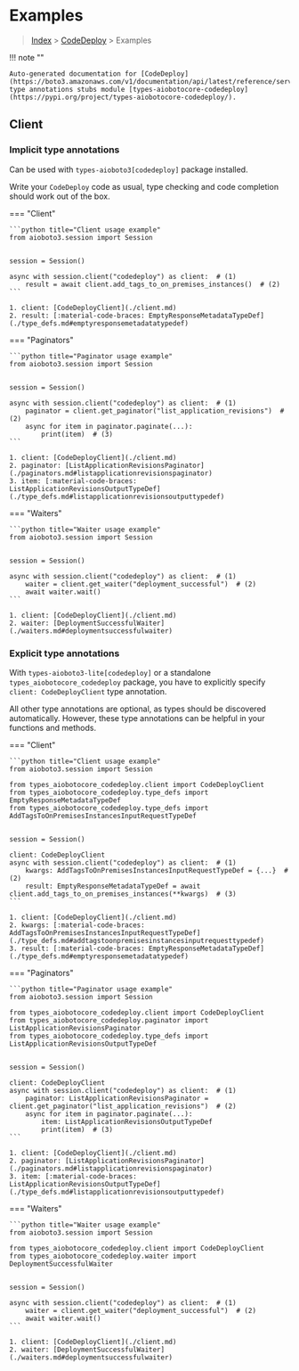 # Examples

> [Index](../README.md) > [CodeDeploy](./README.md) > Examples

!!! note ""

    Auto-generated documentation for [CodeDeploy](https://boto3.amazonaws.com/v1/documentation/api/latest/reference/services/codedeploy.html#CodeDeploy)
    type annotations stubs module [types-aiobotocore-codedeploy](https://pypi.org/project/types-aiobotocore-codedeploy/).

## Client

### Implicit type annotations

Can be used with `types-aioboto3[codedeploy]` package installed.

Write your `CodeDeploy` code as usual,
type checking and code completion should work out of the box.



=== "Client"

    ```python title="Client usage example"
    from aioboto3.session import Session


    session = Session()

    async with session.client("codedeploy") as client:  # (1)
        result = await client.add_tags_to_on_premises_instances()  # (2)
    ```

    1. client: [CodeDeployClient](./client.md)
    2. result: [:material-code-braces: EmptyResponseMetadataTypeDef](./type_defs.md#emptyresponsemetadatatypedef) 



=== "Paginators"

    ```python title="Paginator usage example"
    from aioboto3.session import Session


    session = Session()

    async with session.client("codedeploy") as client:  # (1)
        paginator = client.get_paginator("list_application_revisions")  # (2)
        async for item in paginator.paginate(...):
            print(item)  # (3)
    ```

    1. client: [CodeDeployClient](./client.md)
    2. paginator: [ListApplicationRevisionsPaginator](./paginators.md#listapplicationrevisionspaginator)
    3. item: [:material-code-braces: ListApplicationRevisionsOutputTypeDef](./type_defs.md#listapplicationrevisionsoutputtypedef) 



=== "Waiters"

    ```python title="Waiter usage example"
    from aioboto3.session import Session


    session = Session()

    async with session.client("codedeploy") as client:  # (1)
        waiter = client.get_waiter("deployment_successful")  # (2)
        await waiter.wait()
    ```

    1. client: [CodeDeployClient](./client.md)
    2. waiter: [DeploymentSuccessfulWaiter](./waiters.md#deploymentsuccessfulwaiter)


### Explicit type annotations

With `types-aioboto3-lite[codedeploy]`
or a standalone `types_aiobotocore_codedeploy` package, you have to explicitly specify
`client: CodeDeployClient` type annotation.

All other type annotations are optional, as types should be discovered automatically.
However, these type annotations can be helpful in your functions and methods.


=== "Client"

    ```python title="Client usage example"
    from aioboto3.session import Session

    from types_aiobotocore_codedeploy.client import CodeDeployClient
    from types_aiobotocore_codedeploy.type_defs import EmptyResponseMetadataTypeDef
    from types_aiobotocore_codedeploy.type_defs import AddTagsToOnPremisesInstancesInputRequestTypeDef


    session = Session()

    client: CodeDeployClient
    async with session.client("codedeploy") as client:  # (1)
        kwargs: AddTagsToOnPremisesInstancesInputRequestTypeDef = {...}  # (2)
        result: EmptyResponseMetadataTypeDef = await client.add_tags_to_on_premises_instances(**kwargs)  # (3)
    ```

    1. client: [CodeDeployClient](./client.md)
    2. kwargs: [:material-code-braces: AddTagsToOnPremisesInstancesInputRequestTypeDef](./type_defs.md#addtagstoonpremisesinstancesinputrequesttypedef) 
    3. result: [:material-code-braces: EmptyResponseMetadataTypeDef](./type_defs.md#emptyresponsemetadatatypedef) 



=== "Paginators"

    ```python title="Paginator usage example"
    from aioboto3.session import Session

    from types_aiobotocore_codedeploy.client import CodeDeployClient
    from types_aiobotocore_codedeploy.paginator import ListApplicationRevisionsPaginator
    from types_aiobotocore_codedeploy.type_defs import ListApplicationRevisionsOutputTypeDef


    session = Session()

    client: CodeDeployClient
    async with session.client("codedeploy") as client:  # (1)
        paginator: ListApplicationRevisionsPaginator = client.get_paginator("list_application_revisions")  # (2)
        async for item in paginator.paginate(...):
            item: ListApplicationRevisionsOutputTypeDef
            print(item)  # (3)
    ```

    1. client: [CodeDeployClient](./client.md)
    2. paginator: [ListApplicationRevisionsPaginator](./paginators.md#listapplicationrevisionspaginator)
    3. item: [:material-code-braces: ListApplicationRevisionsOutputTypeDef](./type_defs.md#listapplicationrevisionsoutputtypedef) 



=== "Waiters"

    ```python title="Waiter usage example"
    from aioboto3.session import Session

    from types_aiobotocore_codedeploy.client import CodeDeployClient
    from types_aiobotocore_codedeploy.waiter import DeploymentSuccessfulWaiter


    session = Session()

    async with session.client("codedeploy") as client:  # (1)
        waiter = client.get_waiter("deployment_successful")  # (2)
        await waiter.wait()
    ```

    1. client: [CodeDeployClient](./client.md)
    2. waiter: [DeploymentSuccessfulWaiter](./waiters.md#deploymentsuccessfulwaiter)


